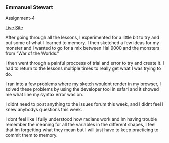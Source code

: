 ### Emmanuel Stewart

Assignment-4

[Live Site](https://mannys92.github.io/120_Work/hw-4/index.html)


After going through all the lessons, I experimented for a little bit to try and put some of what I learned to memory. I then sketched a few ideas for my monster and I wanted to go for a mix between Hal 9000 and the monsters from "War of the Worlds."

I then went through a painful proccess of trial and error to try and create it. I had to return to the lessons multiple times to really get what I was trying to do.

I ran into a few problems where my sketch wouldnt render in my browser, I solved these problems by using the developer tool in safari and it showed me what line my syntax error was on.

I didnt need to post anything to the issues forum this week, and I didnt feel I knew anybodys questions this week.

I dont feel  like I fully understood how radians work and Im having trouble remember the meaning for all the variables in the different shapes, I feel that Im forgetting what they mean but I will just have to keep practicing to commit them to memory.

